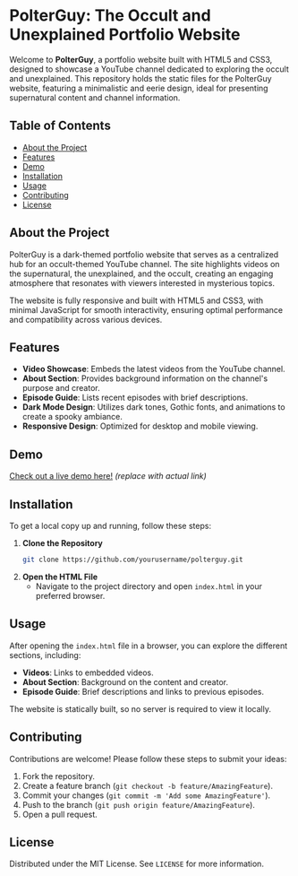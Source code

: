 # PolterGuy: The Occult and Unexplained Portfolio Website

Welcome to **PolterGuy**, a portfolio website built with HTML5 and CSS3, designed to showcase a YouTube channel dedicated to exploring the occult and unexplained. This repository holds the static files for the PolterGuy website, featuring a minimalistic and eerie design, ideal for presenting supernatural content and channel information.

## Table of Contents

- [About the Project](#about-the-project)
- [Features](#features)
- [Demo](#demo)
- [Installation](#installation)
- [Usage](#usage)
- [Contributing](#contributing)
- [License](#license)

## About the Project

PolterGuy is a dark-themed portfolio website that serves as a centralized hub for an occult-themed YouTube channel. The site highlights videos on the supernatural, the unexplained, and the occult, creating an engaging atmosphere that resonates with viewers interested in mysterious topics. 

The website is fully responsive and built with HTML5 and CSS3, with minimal JavaScript for smooth interactivity, ensuring optimal performance and compatibility across various devices.

## Features

- **Video Showcase**: Embeds the latest videos from the YouTube channel.
- **About Section**: Provides background information on the channel's purpose and creator.
- **Episode Guide**: Lists recent episodes with brief descriptions.
- **Dark Mode Design**: Utilizes dark tones, Gothic fonts, and animations to create a spooky ambiance.
- **Responsive Design**: Optimized for desktop and mobile viewing.
  
## Demo

[Check out a live demo here!](#) *(replace with actual link)*

## Installation

To get a local copy up and running, follow these steps:

1. **Clone the Repository**
   ```bash
   git clone https://github.com/yourusername/polterguy.git

2. **Open the HTML File**
   - Navigate to the project directory and open `index.html` in your preferred browser.

## Usage

After opening the `index.html` file in a browser, you can explore the different sections, including:

- **Videos**: Links to embedded videos.
- **About Section**: Background on the content and creator.
- **Episode Guide**: Brief descriptions and links to previous episodes.

The website is statically built, so no server is required to view it locally.

## Contributing

Contributions are welcome! Please follow these steps to submit your ideas:

1. Fork the repository.
2. Create a feature branch (`git checkout -b feature/AmazingFeature`).
3. Commit your changes (`git commit -m 'Add some AmazingFeature'`).
4. Push to the branch (`git push origin feature/AmazingFeature`).
5. Open a pull request.

## License

Distributed under the MIT License. See `LICENSE` for more information.
